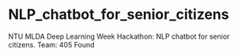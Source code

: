 # NLP_chatbot_for_senior_citizens
NTU MLDA Deep Learning Week Hackathon: NLP chatbot for senior citizens. Team: 405 Found
